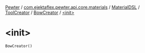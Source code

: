 [Pewter](../../../../index.md) / [com.ejektaflex.pewter.api.core.materials](../../../index.md) / [MaterialDSL](../../index.md) / [ToolCreator](../index.md) / [BowCreator](index.md) / [&lt;init&gt;](./-init-.md)

# &lt;init&gt;

`BowCreator()`